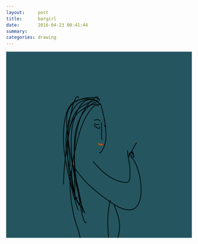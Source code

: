 ```yaml
---
layout:     post
title:      bargirl
date:       2016-04-23 00:41:44
summary:    
categories: drawing
---
```

![bargirl](/images/diary/bargirl.png "flamboyant")
